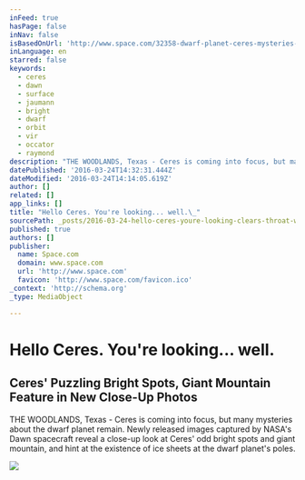 ```yaml
---
inFeed: true
hasPage: false
inNav: false
isBasedOnUrl: 'http://www.space.com/32358-dwarf-planet-ceres-mysteries-photos.html'
inLanguage: en
starred: false
keywords:
  - ceres
  - dawn
  - surface
  - jaumann
  - bright
  - dwarf
  - orbit
  - vir
  - occator
  - raymond
description: "THE WOODLANDS, Texas - Ceres is coming into focus, but many mysteries about the dwarf planet remain. Newly released images captured by NASA's Dawn spacecraft reveal a close-up look at Ceres' odd bright spots and giant mountain, and hint at the existence of ice sheets at the dwarf planet's poles."
datePublished: '2016-03-24T14:32:31.444Z'
dateModified: '2016-03-24T14:14:05.619Z'
author: []
related: []
app_links: []
title: "Hello Ceres. You're looking... well.\_"
sourcePath: _posts/2016-03-24-hello-ceres-youre-looking-clears-throat-well.md
published: true
authors: []
publisher:
  name: Space.com
  domain: www.space.com
  url: 'http://www.space.com'
  favicon: 'http://www.space.com/favicon.ico'
_context: 'http://schema.org'
_type: MediaObject

---
```

# Hello Ceres. You're looking... well. 

<article style=""><h1>Ceres' Puzzling Bright Spots, Giant Mountain Feature in New Close-Up Photos</h1><p>THE WOODLANDS, Texas - Ceres is coming into focus, but many mysteries about the dwarf planet remain. Newly released images captured by NASA's Dawn spacecraft reveal a close-up look at Ceres' odd bright spots and giant mountain, and hint at the existence of ice sheets at the dwarf planet's poles.</p><img src="http://www.space.com/images/i/000/054/292/original/ceres-occator-crater-bright-spots.jpg?interpolation=lanczos-none&amp;downsize=*:1000" /></article>